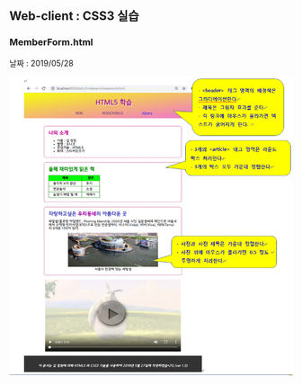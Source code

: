 ## Web-client : CSS3 실습



### MemberForm.html

날짜 : 2019/05/28

![homework_css](images/homework_css.png)





